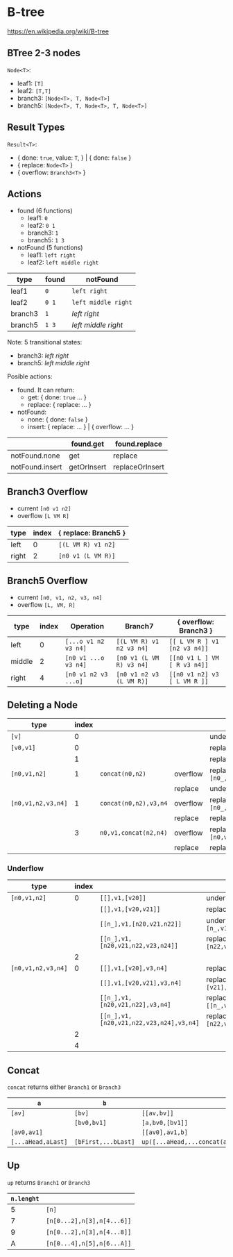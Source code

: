 # B-tree

https://en.wikipedia.org/wiki/B-tree

## BTree 2-3 nodes

`Node<T>`:

- leaf1: `[T]`
- leaf2: `[T,T]`
- branch3: `[Node<T>, T, Node<T>]`
- branch5: `[Node<T>, T, Node<T>, T, Node<T>]`

## Result Types

`Result<T>`:

- { done: `true`, value: `T`,  } |
  { done: `false` }
- { replace: `Node<T>` }
- { overflow: `Branch3<T>` }

## Actions

- found (6 functions)
  - leaf1: `0`
  - leaf2: `0 1`
  - branch3: `1`
  - branch5: `1 3`
- notFound (5 functions)
  - leaf1: `left right`
  - leaf2: `left middle right`

|type   |found|notFound           |
|-------|-----|-------------------|
|leaf1  |`0`  |`left right`       |
|leaf2  |`0 1`|`left middle right`|
|branch3|`1`  |_left right_       |
|branch5|`1 3`|_left middle right_|

Note: 5 transitional states:
- branch3: _left right_
- branch5: _left middle right_

Posible actions:

- found. It can return:
  - get: { done: `true` ... }
  - replace: { replace: ... }
- notFound:
  - none: { done: `false` }
  - insert: { replace: ... } | { overflow: ... }

|               |found.get  |found.replace  |
|---------------|-----------|---------------|
|notFound.none  |get        |replace        |
|notFound.insert|getOrInsert|replaceOrInsert|

## Branch3 Overflow

- current `[n0 v1 n2]`
- overflow `[L VM R]`

|type  |index|{ replace: Branch5 }|
|------|-----|--------------------|
|left  |    0|`[(L VM R) v1 n2]`  |
|right |    2|`[n0 v1 (L VM R)]`  |

## Branch5 Overflow

- current `[n0, v1, n2, v3, n4]`
- overflow `[L, VM, R]`

|type  |index|Operation           |Branch7                 |{ overflow: Branch3 }       |
|------|-----|--------------------|------------------------|----------------------------|
|left  |    0|`[...o v1 n2 v3 n4]`|`[(L VM R) v1 n2 v3 n4]`|`[[ L VM R ] v1 [n2 v3 n4]]`|
|middle|    2|`[n0 v1 ...o v3 n4]`|`[n0 v1 (L VM R) v3 n4]`|`[[n0 v1 L ] VM [ R v3 n4]]`|
|right |    4|`[n0 v1 n2 v3 ...o]`|`[n0 v1 n2 v3 (L VM R)]`|`[[n0 v1 n2] v3 [ L VM R ]]`|

## Deleting a Node

|type              |index|                     |        |                             |
|------------------|-----|---------------------|--------|-----------------------------|
|`[v]`             |    0|                     |        |underflow `undefined`        |
|`[v0,v1]`         |    0|                     |        |replace `[v1]`               |
|                  |    1|                     |        |replace `[v0]`               |
|`[n0,v1,n2]`      |    1|`concat(n0,n2)`      |overflow|replace `[n0_,v1_,n1_]`      |
|                  |     |                     |replace |underflow `n_`               |
|`[n0,v1,n2,v3,n4]`|    1|`concat(n0,n2),v3,n4`|overflow|replace `[n0_,v1_,n1_,v3,n4]`|
|                  |     |                     |replace |replace `[n_,v3,n4]`         |
|                  |    3|`n0,v1,concat(n2,n4)`|overflow|replace `[n0,v1,n0_,v1_,n1_]`|
|                  |     |                     |replace |replace `[n0,v1,n_]`         |

### Underflow

|type              |index|                                       |                                               |
|------------------|-----|---------------------------------------|-----------------------------------------------|
|`[n0,v1,n2]`      |    0|`[[],v1,[v20]]`                        |underflow `[v1,v20]`                           |
|                  |     |`[[],v1,[v20,v21]]`                    |replace `[[v1],v20,[v21]]`                     |
|                  |     |`[[n_],v1,[n20,v21,n22]]`              |underflow `[n_,v1,n20,v21,n22]`                |
|                  |     |`[[n_],v1,[n20,v21,n22,v23,n24]]`      |replace `[[n_,v1,n20],v21,[n22,v23,n24]]`      |
|                  |    2|                                       |                                               |
|`[n0,v1,n2,v3,n4]`|    0|`[[],v1,[v20],v3,n4]`                  |replace `[[v1,v20],v3,n4]`                     |
|                  |     |`[[],v1,[v20,v21],v3,n4]`              |replace `[[v1],v20,[v21],v3,n4]`               |
|                  |     |`[[n_],v1,[n20,v21,n22],v3,n4]`        |replace `[[n_,v1,n20,v21,n22],v3,n4]`          |
|                  |     |`[[n_],v1,[n20,v21,n22,v23,n24],v3,n4]`|replace `[[n_,v1,n20],v21,[n22,v23,n24],v3,n4]`|
|                  |    2|                                       |                                               |
|                  |    4|                                       |                                               |

## Concat

`concat` returns either `Branch1` or `Branch3`

|`a`               |`b`                |                                                 |
|------------------|-------------------|-------------------------------------------------|
|`[av]`            |`[bv]`             |`[[av,bv]]`                                      |
|                  |`[bv0,bv1]`        |`[a,bv0,[bv1]]`                                  |
|`[av0,av1]`       |                   |`[[av0],av1,b]`                                  |
|`[...aHead,aLast]`|`[bFirst,...bLast]`|`up([...aHead,...concat(aLast,bFirst),...bTail])`|

## Up

`up` returns `Branch1` or `Branch3`

|`n.lenght`|                          |
|----------|--------------------------|
|5         |`[n]`                     |
|7         |`[n[0...2],n[3],n[4...6]]`|
|9         |`[n[0...2],n[3],n[4...8]]`|
|A         |`[n[0...4],n[5],n[6...A]]`|

